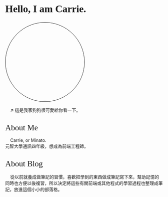 <div class="intro-title">
  Hello, I am Carrie.
</div>

<div class="dog-img">
</div>
<div class="content">
  ↗ 這是我家狗狗很可愛給你看一下。
</div>
<div class="about-me-container">
  <div class="sub-title">
    About Me
  </div>
  <div class="content">
    Carrie, or Minato.<br>
    元智大學通訊四年級，想成為前端工程師。
  </div>
</div>
<div class="about-blog-container">
  <div class="sub-title">
    About Blog
  </div>
  <div class="content">
    從以前就養成做筆記的習慣，喜歡把學到的東西做成筆記寫下來，幫助記憶的同時也方便以後複習，所以決定將這些有關前端或其他程式的學習過程也整理成筆記，放進這個小小的部落格。
  </div>
</div>

<style scoped> 
  @import url('https://fonts.googleapis.com/css2?family=Kalam:wght@400;700&family=Noto+Sans+TC:wght@100;300;400;500;700;900&display=swap');

  .intro-title {
    font-size: 2rem;
    font-weight: 700;
    font-family: 'Kalam', cursive;
  }

  .dog-img {
    margin-top: 1.5rem;
    background-image: url(./.vitepress/images/dogdog.jpg);
    background-position: center;
    background-size: 200%;
    border-radius: 10rem;
    width: clamp(12rem, 50%, 18rem);
    padding-top: clamp(12rem, 50%, 18rem);
    border: 1px solid rgba(0, 0, 0, 1);
  }

  .about-me-container, .about-blog-container {
    margin-top: 2rem;
  }

  .sub-title {
    font-size: 1.6rem;
    font-weight: 400;
    font-family: 'Kalam', cursive;
  }

  .content {
    text-indent : 1rem;
    margin-top: 1rem;
  }


</style>